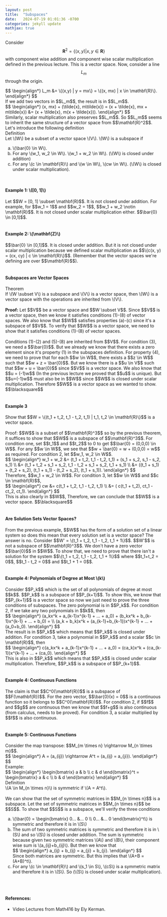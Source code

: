 ```yaml
---
layout: post
title:  "Subspaces"
date:   2024-07-19 01:01:36 -0700
categories: jekyll update
mathjax: true
---
```


	
Consider $$\mathbf{R}^2 = \{(x,y) | x,y \in \mathbf{R}\}$$ with component wise addition and component wise scalar multiplication defined in the previous lecture. This is a vector space. Now, consider a line $$L_m$$ through the origin. 
<div>
$$
\begin{align*}
L_m &= \{(x,y) | y = mx\} = \{(x, mx) | x \in \mathbf{R}\}.
\end{align*}
$$
</div>
If we add two vectors in $$L_m$$, the result is in $$L_m$$. 
<div>
$$
\begin{align*}
(x, mx) + (\tilde{x}, m\tilde{x}) = (x + \tilde{x}, mx + m\tilde{x}) 
                                  &= (x + \tilde{x}, m(x + \tilde{x})).
\end{align*}
$$
</div>
Similarly, scalar multiplication also preserves $$L_m$$. So $$L_m$$ seems to inherit the same structure of a vector space from $$\mathbf{R}^2$$. Let's introduce the following definition
<div class="bdiv">
  Definition
</div>
<div class="bbdiv">
  Let \(W\) be a subset of a vector space \(V\). \(W\) is a subspace if
  <ol style="list-style-type:lower-alpha">
      <li>\(\bar{0} \in W\).</li>
	  <li>For any \(w_1, w_2 \in W\). \(w_1 + w_2 \in W\). (\(W\) is closed under addition)</li>
      <li>For any \(c \in \mathbf{R}\) and \(w \in W\), \(cw \in W\). (\(W\) is closed under scalar multiplication).</li>
</ol>
</div>
<br>
<!------------------------------------------------------------------------------------>
<h4><b>Example 1: \([0, 1]\)</b></h4>
Let $$W = [0, 1] \subset \mathbf{R}$$. It is not closed under addition. For example, for $$w_1 = 1$$ and $$w_2 = 1$$, $$w_1 + w_2 \notin \mathbf{R}$$. It is not closed under scalar multiplication either. $$\bar{0} \in [0,1]$$. 
<br>
<br>
<!------------------------------------------------------------------------------------>
<h4><b>Example 2: \(\mathbf{Z}\)</b></h4>
$$\bar{0} \in [0,1]$$. It is closed under addition. But it is not closed under scalar multiplication because we defined scalar multiplication as $$\{c(x, y) = (cx, cy) | c \in \mathbf{R}\}$$. (Remember that the vector spaces we're defining are over $$\mathbf{R}$$).
<br>
<br>
<!------------------------------------------------------------------------------------>
<h4><b>Subspaces are Vector Spaces</b></h4>
<div class="purdiv">
  Theorem
</div>
<div class="purbdiv">
  If \(W \subset V\) is a subspace and \(V\) is a vector space, then \(W\) is a vector space with the operations are inherited from \(V\).
</div>
<br>
<b>Proof:</b>
Let $$V$$ be a vector space and $$W \subset V$$. Since $$V$$ is a vector space, then we know it satisfies conditions (1)-(8) of vector spaces. We also know that $$W$$ satisfies properties (a)-(c) since it's a subspace of $$V$$. To verify that $$W$$ is a vector space, we need to show that it satisfies conditions (1)-(8) of vector spaces.
<br>
<br>
Conditions (1)-(2) and (5)-(8) are inherited from $$V$$. For condition (3), we need a $$\bar{0}$$. But we already we know that there exists a zero element since it's property (1) in the subspaces definition. For property (4), we need to prove that for each $$w \in W$$, there exists a $$z \in W$$ such that $$w + z = \bar{0}$$. But we know there is a $$u \in V$$ such that $$w + u = \bar{0}$$ since $$V$$ is a vector space. We also know that $$u = (-1)w$$ (In the previous lecture we proved that $$u$$ is unique). But $$u=(-1)w$$ must also be in $$W$$ since $$W$$ is closed under scalar multiplication.
Therefore $$W$$ is a vector space as we wanted to show. $$\blacksquare$$
<br>
<br>
<!------------------------------------------------------------------------------------>
<h4><b>Example 3</b></h4>
Show that $$W = \{(t_1 + t_2, t_1 - t_2, t_1) | t_1, t_2 \in \mathbf{R}\}$$ is a vector space.
<br>
<br>
Proof: $$W$$ is a subset of $$\mathbf{R}^3$$ so by the previous theorem, it suffices to show that $$W$$ is a subspace of $$\mathbf{R}^3$$. For condition one, set $$t_1$$ and $$t_2$$ to 0 to get $$\bar{0} = (0,0,0) \in W$$. For any $$w \in W$$, we see that $$w + \bar{0} = w + (0,0,0) = w$$ as required. For condition 2, let $$w_1, w_2 \in W$$. 
<div>
$$
\begin{align*}
w_1 + w_2 &= (t_1 + t_2, t_1 - t_2, t_1) + (s_1 + s_2, s_1 - s_2, s_1) \\
          &= (t_1 + t_2 + s_1 + s_2, t_1 - t_2 + s_1 + s_2, t_1 + s_1) \\
		  &= ((t_1 + s_1) + (t_2 + s_2), (t_1 + s_1) - (t_2 + s_2), (t_1 + s_1)).
\end{align*}
$$
</div>
Therefore, $$w_1 + w_2 \in W$$. For condition 3, let $$w \in W$$ and $$c \in \mathbf{R}$$,
<div>
$$
\begin{align*}
cw &= c(t_1 + t_2, t_1 - t_2, t_1) \\
   &= ( c(t_1 + t_2), ct_1 - ct_2, ct_1).
\end{align*}
$$
</div>
This is also clearly in $$W$$, Therefore, we can conclude that $$W$$ is a vector space. $$\blacksquare$$
<br>
<br>
<!------------------------------------------------------------------------------------>
<h4><b>Are Solution Sets Vector Spaces?</b></h4>
From the previous example, $$W$$ has the form of a solution set of a linear system so does this mean that every solution set is a vector space? The answer is no. Consider $$W' = \{t_1 + t_2, t_1 - t_2, t_1 + 1\}$$. $$W'$$ is not a subspace of $$\mathbf{R}^3$$. We don't have a zero vector $$\bar{0}$$ in $$W$$. To show that, we need to prove that there isn't a solution for the system $$\{t_1 + t_2, t_1 - t_2, t_1 + 1\}$$ where $$t_1+t_2 = 0$$, $$t_1 - t_2 = 0$$ and $$t_1 + 1 = 0$$.
<br>
<br>
<!------------------------------------------------------------------------------------>
<h4><b>Example 4: Polynomials of Degree at Most \(k\)</b></h4>
Consider $$P_k$$ which is the set of all polynomials of degree at most $$k$$. $$P_k$$ is a subspace of $$P_{k+1}$$. To show this, we know that $$P_{k+1}$$ is a vector space so now we just need to prove the three conditions of subspaces. The zero polynomial is in $$P_k$$. For condition 2, if we take any two polynomials in $$k$$, then
<div>
$$
\begin{align*}
(a_kx^k + a_{k-1}x^{k-1} + ... + a_0) + (b_kx^k + b_{k-1}x^{k-1} + ... + b_0) = \\
(a_k + b_k)x^k + (a_{k-1}+b_{k-1})x^{k-1} + ... + (a_0+b_0).
\end{align*}
$$
</div>
The result is in $$P_k$$ which means that $$P_k$$ is closed under addition. For condition 3, take a polynomial in $$P_k$$ and a scalar $$c \in \mathbf{R}$$, then
<div>
$$
\begin{align*}
c(a_kx^k + a_{k-1}x^{k-1} + ... + a_0) =  (ca_k)x^k + (ca_{k-1})x^{k-1} + ... + (ca_0).
\end{align*}
$$
</div>
This is also in $$P_k$$ which means that $$P_k$$ is closed under scalar multiplication. Therefore, $$P_k$$ is a subspace of $$P_{k+1}$$.
<br>
<br>
<!------------------------------------------------------------------------------------>
<h4><b>Example 4: Continuous Functions</b></h4>
The claim is that $$C^0(\mathbf{R})$$ is a subspace of $$F(\mathbf{R})$$. For the zero vector, $$\bar{0}(x) = 0$$ is a continuous function so it belongs to $$C^0(\mathbf{R})$$. For condition 2, if $$f$$ and $$g$$ are continuous then we know that $$f+g$$ is also continuous (from calculus, needs to be proved). For condition 3, a scalar multiplied by $$f$$ is also continuous. 
<br>
<br>
<!------------------------------------------------------------------------------------>
<h4><b>Example 5: Continuous Functions</b></h4>
Consider the map transpose: $$M_{m \times n} \rightarrow M_{n \times m}$$.
<div>
$$
\begin{align*}
A = (a_{ij}) \rightarrow A^t = (a_{ij} = a_{ji}).
\end{align*}
$$
</div>
Example:
<div>
$$
\begin{align*}
\begin{bmatrix}
a & b \\
c & d
\end{bmatrix}^t
= 
\begin{bmatrix}
a & c \\
b & d
\end{bmatrix}
\end{align*}
$$
</div>
<div class="bdiv">
  Definition
</div>
<div class="bbdiv">
  \(A \in M_{n \times n}\) is symmetric if \(A = A^t\).
</div>
<br>
We can show that the set of symmetric matrices in $$M_{n \times n}$$ is a subspace. Let the set of symmetric matrices in $$M_{n \times n}$$ be $$S$$. To show that $$S$$ is a subspace, we'll verify the three conditions
<ol style="list-style-type:lower-alpha">
<li>\(\bar{0} = \begin{bmatrix} 0... &... 0 \\ 0... &... 0 \end{bmatrix}^t\) is symmetric and therefore it is in \(S\)</li>
<li>The sum of two symmetric matrices is symmetric and therefore it is in \(S\) and so \(S\) is closed under addition.
The sum is symmetric because given two symmetric matrices \(A\) and \(B\), their component wise sum is \(a_{ij}+b_{ij}\). But then we know that
<div>
$$
\begin{align*}
a_{ij} + b_{ij} = a_{ji} + b_{ji}.
\end{align*}
$$
</div>
Since both matrices are symmetric. But this implies that \(A+B = (A+B)^t\).
</li>
<li>For any \(c \in \mathbf{R}\) and \(s_1 \in S\), \(cS\) is a symmetric matrix and therefore it is in \(S\). So (\(S\) is closed under scalar multiplication).</li>
</ol>
<br>
<br>
<!------------------------------------------------------------------------------------>
<h4><b>References:</b></h4>
<ul>
<li>Video Lectures from Math416 by Ely Kerman.</li>
</ul>
